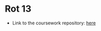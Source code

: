 # Rot 13

* Link to the coursework repository: [here](https://github.com/omonimus1/Rot13_webTech/tree/master/40401270)
